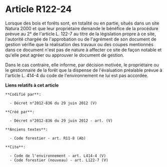 # Article R122-24

Lorsque des bois et forêts sont, en totalité ou en partie, situés dans un site Natura 2000 et que leur propriétaire demande
le bénéfice de la procédure prévue au 2° de l'article L. 122-7 au titre de la législation propre à ce site, l'autorité
chargée de l'approbation ou de l'agrément de son document de gestion vérifie que la réalisation des travaux ou des coupes
mentionnés dans ce document n'est pas de nature à affecter ce site de façon notable et qu'elle peut agréer ou approuver le
document de gestion.

Dans le cas contraire, elle informe, par décision motivée, le propriétaire ou le gestionnaire de la forêt que la dispense de
l'évaluation préalable prévue à l'article L. 414-4 du code de l'environnement ne lui est pas accordée.

**Liens relatifs à cet article**

	**Codifié par**:

	  - Décret n°2012-836 du 29 juin 2012 (V)

	**Créé par**:

	  - Décret n°2012-836 du 29 juin 2012 - art. (V)

	**Anciens textes**:

	  - Code forestier - art. R11-8 (Ab)

	**Cite**:

	  - Code de l'environnement - art. L414-4 (V)
	  - Code forestier (nouveau) - art. L122-7 (V)
